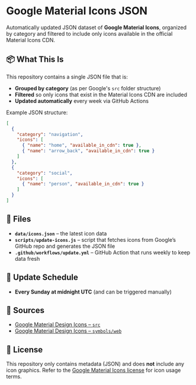 # Google Material Icons JSON

Automatically updated JSON dataset of **Google Material Icons**, organized by category and filtered to include only icons available in the official Material Icons CDN.

## 📦 What This Is
This repository contains a single JSON file that is:
- **Grouped by category** (as per Google's `src` folder structure)
- **Filtered** so only icons that exist in the Material Icons CDN are included
- **Updated automatically** every week via GitHub Actions

Example JSON structure:
```json
[
  {
    "category": "navigation",
    "icons": [
      { "name": "home", "available_in_cdn": true },
      { "name": "arrow_back", "available_in_cdn": true }
    ]
  },
  {
    "category": "social",
    "icons": [
      { "name": "person", "available_in_cdn": true }
    ]
  }
]
```

## 📂 Files
- **`data/icons.json`** – the latest icon data
- **`scripts/update-icons.js`** – script that fetches icons from Google’s GitHub repo and generates the JSON file
- **`.github/workflows/update.yml`** – GitHub Action that runs weekly to keep data fresh

## 🔄 Update Schedule
- **Every Sunday at midnight UTC** (and can be triggered manually)

## 🔗 Sources
- [Google Material Design Icons – `src`](https://github.com/google/material-design-icons/tree/master/src)
- [Google Material Design Icons – `symbols/web`](https://github.com/google/material-design-icons/tree/master/symbols/web)

## 📜 License
This repository only contains metadata (JSON) and does **not** include any icon graphics.
Refer to the [Google Material Icons license](https://github.com/google/material-design-icons/blob/master/LICENSE) for icon usage terms.
